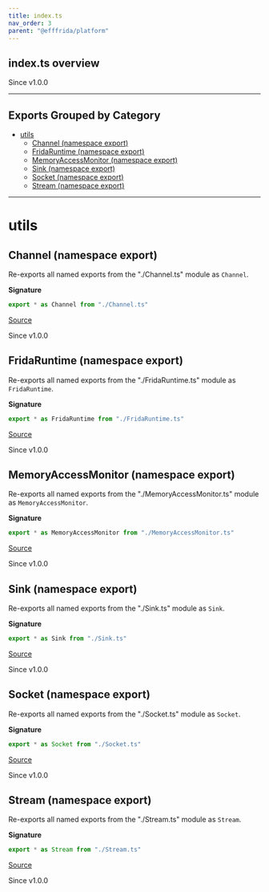 ```yaml
---
title: index.ts
nav_order: 3
parent: "@efffrida/platform"
---
```


## index.ts overview

Since v1.0.0

---

## Exports Grouped by Category

- [utils](#utils)
  - [Channel (namespace export)](#channel-namespace-export)
  - [FridaRuntime (namespace export)](#fridaruntime-namespace-export)
  - [MemoryAccessMonitor (namespace export)](#memoryaccessmonitor-namespace-export)
  - [Sink (namespace export)](#sink-namespace-export)
  - [Socket (namespace export)](#socket-namespace-export)
  - [Stream (namespace export)](#stream-namespace-export)

---

# utils

## Channel (namespace export)

Re-exports all named exports from the "./Channel.ts" module as `Channel`.

**Signature**

```ts
export * as Channel from "./Channel.ts"
```

[Source](https://github.com/leonitousconforti/efffrida/packages/platform/blob/main/src/index.ts#L10)

Since v1.0.0

## FridaRuntime (namespace export)

Re-exports all named exports from the "./FridaRuntime.ts" module as `FridaRuntime`.

**Signature**

```ts
export * as FridaRuntime from "./FridaRuntime.ts"
```

[Source](https://github.com/leonitousconforti/efffrida/packages/platform/blob/main/src/index.ts#L17)

Since v1.0.0

## MemoryAccessMonitor (namespace export)

Re-exports all named exports from the "./MemoryAccessMonitor.ts" module as `MemoryAccessMonitor`.

**Signature**

```ts
export * as MemoryAccessMonitor from "./MemoryAccessMonitor.ts"
```

[Source](https://github.com/leonitousconforti/efffrida/packages/platform/blob/main/src/index.ts#L24)

Since v1.0.0

## Sink (namespace export)

Re-exports all named exports from the "./Sink.ts" module as `Sink`.

**Signature**

```ts
export * as Sink from "./Sink.ts"
```

[Source](https://github.com/leonitousconforti/efffrida/packages/platform/blob/main/src/index.ts#L31)

Since v1.0.0

## Socket (namespace export)

Re-exports all named exports from the "./Socket.ts" module as `Socket`.

**Signature**

```ts
export * as Socket from "./Socket.ts"
```

[Source](https://github.com/leonitousconforti/efffrida/packages/platform/blob/main/src/index.ts#L38)

Since v1.0.0

## Stream (namespace export)

Re-exports all named exports from the "./Stream.ts" module as `Stream`.

**Signature**

```ts
export * as Stream from "./Stream.ts"
```

[Source](https://github.com/leonitousconforti/efffrida/packages/platform/blob/main/src/index.ts#L45)

Since v1.0.0
